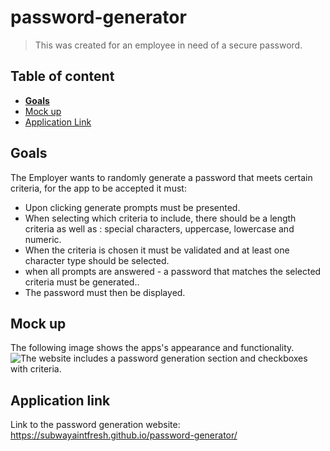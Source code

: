 # password-generator

>This was created for an employee in need of a secure password.

## Table of content

- [**Goals**](#goals)
- [Mock up](#mock-up)
- [Application Link](#application-link)


## Goals
The Employer wants to randomly generate a password that meets certain criteria, for the app to be accepted it must:
- Upon clicking generate prompts must be presented.
- When selecting which criteria to include, there should be a length criteria as well as : special characters, uppercase, lowercase and numeric.
- When the criteria is chosen it must be validated and at least one character type should be selected.
- when all prompts are answered - a password that matches the selected criteria must be generated..
- The password must then be displayed.


## Mock up
The following image shows the apps's appearance and functionality.
![The website includes a password generation section and checkboxes with criteria.](https://github.com/subwayaintfresh/password-generator/blob/main/assets/2021-03-24-17-36-subwayaintfresh.github.io.png)
## Application link
Link to the password generation website: https://subwayaintfresh.github.io/password-generator/
